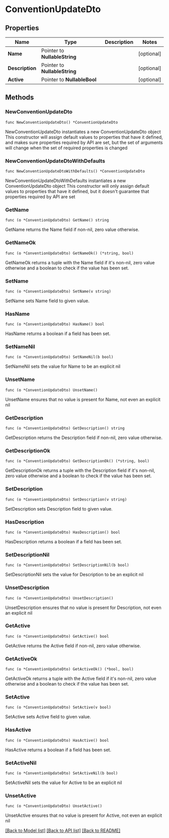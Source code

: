 # ConventionUpdateDto

## Properties

Name | Type | Description | Notes
------------ | ------------- | ------------- | -------------
**Name** | Pointer to **NullableString** |  | [optional] 
**Description** | Pointer to **NullableString** |  | [optional] 
**Active** | Pointer to **NullableBool** |  | [optional] 

## Methods

### NewConventionUpdateDto

`func NewConventionUpdateDto() *ConventionUpdateDto`

NewConventionUpdateDto instantiates a new ConventionUpdateDto object
This constructor will assign default values to properties that have it defined,
and makes sure properties required by API are set, but the set of arguments
will change when the set of required properties is changed

### NewConventionUpdateDtoWithDefaults

`func NewConventionUpdateDtoWithDefaults() *ConventionUpdateDto`

NewConventionUpdateDtoWithDefaults instantiates a new ConventionUpdateDto object
This constructor will only assign default values to properties that have it defined,
but it doesn't guarantee that properties required by API are set

### GetName

`func (o *ConventionUpdateDto) GetName() string`

GetName returns the Name field if non-nil, zero value otherwise.

### GetNameOk

`func (o *ConventionUpdateDto) GetNameOk() (*string, bool)`

GetNameOk returns a tuple with the Name field if it's non-nil, zero value otherwise
and a boolean to check if the value has been set.

### SetName

`func (o *ConventionUpdateDto) SetName(v string)`

SetName sets Name field to given value.

### HasName

`func (o *ConventionUpdateDto) HasName() bool`

HasName returns a boolean if a field has been set.

### SetNameNil

`func (o *ConventionUpdateDto) SetNameNil(b bool)`

 SetNameNil sets the value for Name to be an explicit nil

### UnsetName
`func (o *ConventionUpdateDto) UnsetName()`

UnsetName ensures that no value is present for Name, not even an explicit nil
### GetDescription

`func (o *ConventionUpdateDto) GetDescription() string`

GetDescription returns the Description field if non-nil, zero value otherwise.

### GetDescriptionOk

`func (o *ConventionUpdateDto) GetDescriptionOk() (*string, bool)`

GetDescriptionOk returns a tuple with the Description field if it's non-nil, zero value otherwise
and a boolean to check if the value has been set.

### SetDescription

`func (o *ConventionUpdateDto) SetDescription(v string)`

SetDescription sets Description field to given value.

### HasDescription

`func (o *ConventionUpdateDto) HasDescription() bool`

HasDescription returns a boolean if a field has been set.

### SetDescriptionNil

`func (o *ConventionUpdateDto) SetDescriptionNil(b bool)`

 SetDescriptionNil sets the value for Description to be an explicit nil

### UnsetDescription
`func (o *ConventionUpdateDto) UnsetDescription()`

UnsetDescription ensures that no value is present for Description, not even an explicit nil
### GetActive

`func (o *ConventionUpdateDto) GetActive() bool`

GetActive returns the Active field if non-nil, zero value otherwise.

### GetActiveOk

`func (o *ConventionUpdateDto) GetActiveOk() (*bool, bool)`

GetActiveOk returns a tuple with the Active field if it's non-nil, zero value otherwise
and a boolean to check if the value has been set.

### SetActive

`func (o *ConventionUpdateDto) SetActive(v bool)`

SetActive sets Active field to given value.

### HasActive

`func (o *ConventionUpdateDto) HasActive() bool`

HasActive returns a boolean if a field has been set.

### SetActiveNil

`func (o *ConventionUpdateDto) SetActiveNil(b bool)`

 SetActiveNil sets the value for Active to be an explicit nil

### UnsetActive
`func (o *ConventionUpdateDto) UnsetActive()`

UnsetActive ensures that no value is present for Active, not even an explicit nil

[[Back to Model list]](../README.md#documentation-for-models) [[Back to API list]](../README.md#documentation-for-api-endpoints) [[Back to README]](../README.md)


